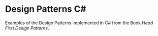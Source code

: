 # Design Patterns C#
Examples of the Design Patterns implemented in C# from the Book *Head First Design Patterns*.


